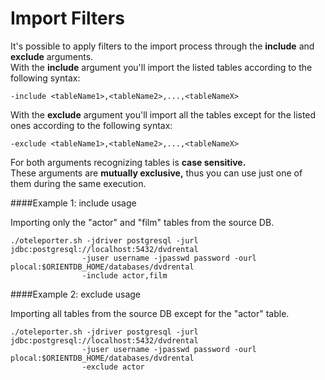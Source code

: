 # Import Filters

It's possible to apply filters to the import process through the **include** and **exclude** arguments.     
With the **include** argument you'll import the listed tables according to the following syntax:

```
-include <tableName1>,<tableName2>,...,<tableNameX>

```


With the **exclude** argument you'll import all the tables except for the listed ones  according to the following syntax:

```
-exclude <tableName1>,<tableName2>,...,<tableNameX>

```
            
For both arguments recognizing tables is **case sensitive.**         
These arguments are **mutually exclusive,** thus you can use just one of them during the same execution.

####Example 1: include usage 

Importing only the "actor" and "film" tables from the source DB.

```
./oteleporter.sh -jdriver postgresql -jurl jdbc:postgresql://localhost:5432/dvdrental
                -juser username -jpasswd password -ourl plocal:$ORIENTDB_HOME/databases/dvdrental
                -include actor,film
```

####Example 2: exclude usage 

Importing all tables from the source DB except for the "actor" table.

```
./oteleporter.sh -jdriver postgresql -jurl jdbc:postgresql://localhost:5432/dvdrental
                -juser username -jpasswd password -ourl plocal:$ORIENTDB_HOME/databases/dvdrental
                -exclude actor
```